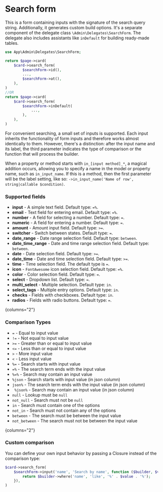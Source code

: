 # Search form

This is a form containing inputs with the signature of the search query string. Additionally, it generates custom build options. It's a separate component of the delegate class `\Admin\Delegates\SearchForm`. The delegate also includes assistants like `inDefault` for building ready-made tables.
```php
use App\Admin\Delegates\SearchForm;

return $page->card(
	$card->search_form(
		$searchForm->id(),
		...,
		$searchForm->at(),
	),
)
//OR
return $page->card(
	$card->search_form(
		$searchForm->inDefault(
			...,
		),
	),
)
```
For convenient searching, a small set of inputs is supported. Each input inherits the functionality of form inputs and therefore works almost identically to them. However, there's a distinction: after the input name and its label, the third parameter indicates the type of comparison or the function that will process the builder.

When a property or method starts with `in_[input method]_*`, a magical addition occurs, allowing you to specify a name in the model or property name, such as `in_input_name`. If this is a method, then the first parameter will be the label setting, like so: `->in_input_name('Name of row', string|callable $condition)`.

### Supported fields

- **input** - A simple text field. Default type: `=%`.
- **email** - Text field for entering email. Default type: `=%`.
- **number** - A field for selecting a number. Default type: `=`.
- **numeric** - A field for entering a number. Default type: `=`.
- **amount** - Amount input field. Default type: `>=`.
- **switcher** - Switch between states. Default type: `=`.
- **date_range** - Date range selection field. Default type: `between`.
- **date_time_range** - Date and time range selection field. Default type: `between`.
- **date** - Date selection field. Default type: `>=`.
- **date_time** - Date and time selection field. Default type: `>=`.
- **time** - Time selection field. The default type is `=`.
- **icon** - `FontAwesome` icon selection field. Default type: `=%`.
- **color** - Color selection field. Default type: `=`.
- **select** - Dropdown list. Default type: `=`.
- **multi_select** - Multiple selection. Default type: `in`.
- **select_tags** - Multiple entry options. Default type: `in`.
- **checks** - Fields with checkboxes. Default type: `in`.
- **radios** - Fields with radio buttons. Default type: `=`.

{columns="2"}

### Comparison Types

- `=` - Equal to input value
- `!=` - Not equal to input value
- `>=` - Greater than or equal to input value
- `<=` - Less than or equal to input value
- `>` - More input value
- `<` - Less input value
- `%=` - Search starts with input value
- `=%` - The search term ends with the input value
- `%=%` - Search may contain an input value
- `%json` - Search starts with input value (in json column)
- `json%` - The search term ends with the input value (in json column)
- ` %json%` - Search may contain an input value (in json column)
- `null` - Lookup must be `null`
- `not_null` - Search must not be `null`
- `in` - Search must contain one of the options
- `not_in` - Search must not contain any of the options
- `between` - The search must be between the input value
- `not_between` - The search must not be between the input value

{columns="2"}

### Custom comparison
You can define your own input behavior by passing a Closure instead of the comparison type:
```php
$card->search_form(
	$searchForm->input('name', 'Search by name', function ($builder, $value, $key) {
		return $builder->where('name', 'like', '%' . $value . '%');
	}),
)
```
